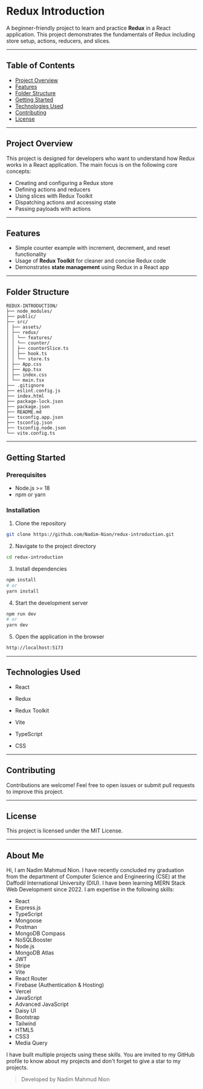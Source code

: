 # Redux Introduction

A beginner-friendly project to learn and practice **Redux** in a React application. This project demonstrates the fundamentals of Redux including store setup, actions, reducers, and slices.

---

## Table of Contents
- [Project Overview](#project-overview)
- [Features](#features)
- [Folder Structure](#folder-structure)
- [Getting Started](#getting-started)
- [Technologies Used](#technologies-used)
- [Contributing](#contributing)
- [License](#license)

---

## Project Overview
This project is designed for developers who want to understand how Redux works in a React application. The main focus is on the following core concepts:
- Creating and configuring a Redux store
- Defining actions and reducers
- Using slices with Redux Toolkit
- Dispatching actions and accessing state
- Passing payloads with actions

---

## Features
- Simple counter example with increment, decrement, and reset functionality
- Usage of **Redux Toolkit** for cleaner and concise Redux code
- Demonstrates **state management** using Redux in a React app

---

## Folder Structure


```plaintext
REDUX-INTRODUCTION/
├── node_modules/
├── public/
├── src/
│ ├── assets/
│ ├── redux/
│ │ └── features/
│ │ └── counter/
│ │ ├── counterSlice.ts
│ │ ├── hook.ts
│ │ └── store.ts
│ ├── App.css
│ ├── App.tsx
│ ├── index.css
│ └── main.tsx
├── .gitignore
├── eslint.config.js
├── index.html
├── package-lock.json
├── package.json
├── README.md
├── tsconfig.app.json
├── tsconfig.json
├── tsconfig.node.json
└── vite.config.ts
```

---


## Getting Started

### Prerequisites
- Node.js >= 18
- npm or yarn

### Installation
1. Clone the repository
```bash
git clone https://github.com/Nadim-Nion/redux-introduction.git
```
2. Navigate to the project directory

```bash
cd redux-introduction
```
3. Install dependencies

```bash
npm install
# or
yarn install
```

4. Start the development server

```bash
npm run dev
# or
yarn dev
```

5. Open the application in the browser

```bash
http://localhost:5173
```

---

## Technologies Used

- React

- Redux

- Redux Toolkit

- Vite

- TypeScript

- CSS

---

## Contributing

Contributions are welcome! Feel free to open issues or submit pull requests to improve this project.

---

## License

This project is licensed under the MIT License.

---


## About Me
Hi, I am Nadim Mahmud Nion. I have recently concluded my graduation from the department of Computer Science and Engineering (CSE) at the Daffodil International University (DIU). I have been learning MERN Stack Web Development since 2022. I am expertise in the following skills:

- React
- Express.js
- TypeScript
- Mongoose
- Postman
- MongoDB Compass
- NoSQLBooster
- Node.js
- MongoDB Atlas
- JWT
- Stripe
- Vite
- React Router
- Firebase (Authentication & Hosting)
- Vercel
- JavaScript
- Advanced JavaScript
- Daisy UI
- Bootstrap
- Tailwind
- HTML5
- CSS3
- Media Query

 I have built multiple projects using these skills. You are invited to my GitHub profile to know about my projects and don't forget to give a star to my projects.

 > Developed by Nadim Mahmud Nion
